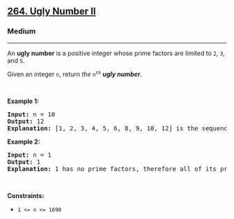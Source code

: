 <h2><a href="https://leetcode.com/problems/ugly-number-ii/">264. Ugly Number II</a></h2><h3>Medium</h3><hr><div><p>An <strong><span class="wiseone-analysis-result wiseone-analysis-result-entity">ugly number</span></strong> is a <span class="wiseone-analysis-result wiseone-analysis-result-entity">positive integer</span> whose <span class="wiseone-analysis-result wiseone-analysis-result-entity">prime factors</span> are limited to <code>2</code>, <code>3</code>, and <code>5</code>.</p>

<p>Given an integer <code>n</code>, return <em>the</em> <code>n<sup>th</sup></code> <em><strong><span class="wiseone-analysis-result wiseone-analysis-result-entity">ugly number</span></strong></em>.</p>

<p>&nbsp;</p>
<p><strong class="example">Example 1:</strong></p>

<pre><strong>Input:</strong> n = 10
<strong>Output:</strong> 12
<strong>Explanation:</strong> [1, 2, 3, 4, 5, 6, 8, 9, 10, 12] is the sequence of the first 10 ugly numbers.
</pre>

<p><strong class="example">Example 2:</strong></p>

<pre><strong>Input:</strong> n = 1
<strong>Output:</strong> 1
<strong>Explanation:</strong> 1 has no <span class="wiseone-analysis-result wiseone-analysis-result-entity">prime factors</span>, therefore all of its <span class="wiseone-analysis-result wiseone-analysis-result-entity">prime factors</span> are limited to 2, 3, and 5.
</pre>

<p>&nbsp;</p>
<p><strong>Constraints:</strong></p>

<ul>
	<li><code>1 &lt;= n &lt;= 1690</code></li>
</ul>
</div>